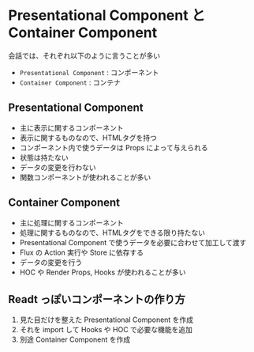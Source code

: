 # Presentational Component と Container Component
会話では、それぞれ以下のように言うことが多い
- `Presentational Component` : コンポーネント
- `Container Component` : コンテナ

## Presentational Component
- 主に表示に関するコンポーネント
- 表示に関するものなので、HTMLタグを持つ
- コンポーネント内で使うデータは Props によって与えられる
- 状態は持たない
- データの変更を行わない
- 関数コンポーネントが使われることが多い

## Container Component
- 主に処理に関するコンポーネント
- 処理に関するものなので、HTMLタグをできる限り持たない
- Presentational Component で使うデータを必要に合わせて加工して渡す
- Flux の Action 実行や Store に依存する
- データの変更を行う
- HOC や Render Props, Hooks が使われることが多い

## Readt っぽいコンポーネントの作り方
1. 見た目だけを整えた Presentational Component を作成
2. それを import して Hooks や HOC で必要な機能を追加
3. 別途 Container Component を作成

